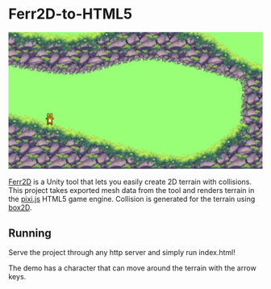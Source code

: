 # Ferr2D-to-HTML5

![Screenshot](/assets/screenshot.png)

[Ferr2D](https://assetstore.unity.com/packages/tools/level-design/ferr2d-terrain-tool-11653) is a Unity tool that lets you easily create 2D terrain with collisions. This project takes exported mesh data from the tool and renders terrain in the [pixi.js](https://www.pixijs.com/) HTML5 game engine. Collision is generated for the terrain using [box2D](https://box2d.org/).

## Running

Serve the project through any http server and simply run index.html!

The demo has a character that can move around the terrain with the arrow keys.

